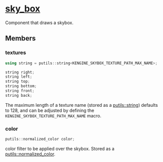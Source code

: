 # [sky_box](sky_box.hpp)

Component that draws a skybox.

## Members

### textures

```cpp
using string = putils::string<KENGINE_SKYBOX_TEXTURE_PATH_MAX_NAME>;

string right;
string left;
string top;
string bottom;
string front;
string back;
```

The maximum length of a texture name (stored as a [putils::string](https://github.com/phisko/putils/blob/master/putils/string.md)) defaults to 128, and can be adjusted by defining the `KENGINE_SKYBOX_TEXTURE_PATH_MAX_NAME` macro.

### color

```cpp
putils::normalized_color color;
```

color filter to be applied over the skybox. Stored as a [putils::normalized_color](https://github.com/phisko/putils/blob/master/putils/color.md).